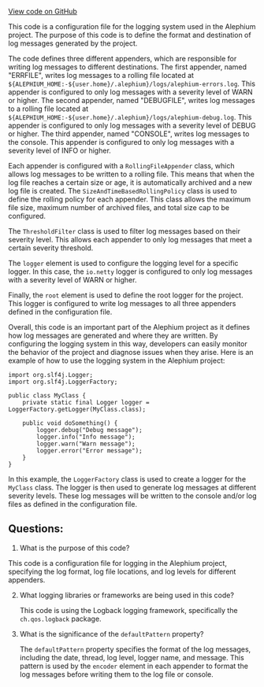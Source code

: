 [View code on GitHub](https://github.com/alephium/alephium/wallet/src/main/resources/logback.xml)

This code is a configuration file for the logging system used in the Alephium project. The purpose of this code is to define the format and destination of log messages generated by the project. 

The code defines three different appenders, which are responsible for writing log messages to different destinations. The first appender, named "ERRFILE", writes log messages to a rolling file located at `${ALEPHIUM_HOME:-${user.home}/.alephium}/logs/alephium-errors.log`. This appender is configured to only log messages with a severity level of WARN or higher. The second appender, named "DEBUGFILE", writes log messages to a rolling file located at `${ALEPHIUM_HOME:-${user.home}/.alephium}/logs/alephium-debug.log`. This appender is configured to only log messages with a severity level of DEBUG or higher. The third appender, named "CONSOLE", writes log messages to the console. This appender is configured to only log messages with a severity level of INFO or higher.

Each appender is configured with a `RollingFileAppender` class, which allows log messages to be written to a rolling file. This means that when the log file reaches a certain size or age, it is automatically archived and a new log file is created. The `SizeAndTimeBasedRollingPolicy` class is used to define the rolling policy for each appender. This class allows the maximum file size, maximum number of archived files, and total size cap to be configured.

The `ThresholdFilter` class is used to filter log messages based on their severity level. This allows each appender to only log messages that meet a certain severity threshold.

The `logger` element is used to configure the logging level for a specific logger. In this case, the `io.netty` logger is configured to only log messages with a severity level of WARN or higher.

Finally, the `root` element is used to define the root logger for the project. This logger is configured to write log messages to all three appenders defined in the configuration file.

Overall, this code is an important part of the Alephium project as it defines how log messages are generated and where they are written. By configuring the logging system in this way, developers can easily monitor the behavior of the project and diagnose issues when they arise. Here is an example of how to use the logging system in the Alephium project:

```
import org.slf4j.Logger;
import org.slf4j.LoggerFactory;

public class MyClass {
    private static final Logger logger = LoggerFactory.getLogger(MyClass.class);

    public void doSomething() {
        logger.debug("Debug message");
        logger.info("Info message");
        logger.warn("Warn message");
        logger.error("Error message");
    }
}
```

In this example, the `LoggerFactory` class is used to create a logger for the `MyClass` class. The logger is then used to generate log messages at different severity levels. These log messages will be written to the console and/or log files as defined in the configuration file.
## Questions: 
 1. What is the purpose of this code?
   
   This code is a configuration file for logging in the Alephium project, specifying the log format, log file locations, and log levels for different appenders.

2. What logging libraries or frameworks are being used in this code?
   
   This code is using the Logback logging framework, specifically the `ch.qos.logback` package.

3. What is the significance of the `defaultPattern` property?
   
   The `defaultPattern` property specifies the format of the log messages, including the date, thread, log level, logger name, and message. This pattern is used by the `encoder` element in each appender to format the log messages before writing them to the log file or console.
